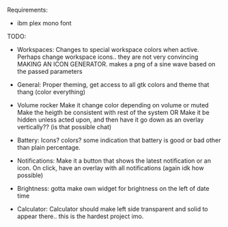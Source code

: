 Requirements: 
- ibm plex mono font

TODO: 
- Workspaces: 
    Changes to special workspace colors when active. 
    Perhaps change workspace icons.. they are not very convincing
    MAKING AN ICON GENERATOR. makes a png of a sine wave based on the passed parameters

- General: 
    Proper theming, get access to all gtk colors and theme that thang (color everything)

- Volume rocker
    Make it change color depending on volume or muted
    Make the heigth be consistent with rest of the system OR
        Make it be hidden unless acted upon, and then have it go down as an overlay vertically?? (is that possible chat)
    

- Battery: 
    Icons? colors? some indication that battery is good or bad other than plain percentage. 

- Notifications: 
    Make it a button that shows the latest notification or an icon. 
    On click, have an overlay with all notifications (again idk how possible)

- Brightness: 
    gotta make own widget for brightness on the left of date time

- Calculator: 
    Calculator should make left side transparent and solid to appear there.. this is the hardest project imo.